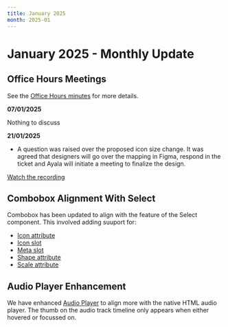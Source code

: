 ```yaml
---
title: January 2025
month: 2025-01
---
```


# January 2025 - Monthly Update

## Office Hours Meetings

See the [Office Hours minutes](https://docs.google.com/document/d/1E0yvyGUzBoQFH5l_W6ElBoZaxqZ3HWmDLDqOl0lc8a0/edit#heading=h.6an7tptc81o2) for more details.

**07/01/2025**

Nothing to discuss

**21/01/2025**

- A question was raised over the proposed icon size change. It was agreed that designers will go over the mapping in Figma, respond in the ticket and Ayala will initiate a meeting to finalize the design.

[Watch the recording](https://drive.google.com/file/d/1CR1A6eWwI_uRi6G-3LWmde5LI-TM2_2J/view)

## Combobox Alignment With Select

Combobox has been updated to align with the feature of the Select component. This involved adding suuport for:

- [Icon attribute](/components/combobox/#icon)
- [Icon slot](/components/combobox/code/#icon-slot)
- [Meta slot](/components/combobox/code/#meta-slot)
- [Shape attribute](/components/combobox/#shape)
- [Scale attribute](/components/combobox/#scale)

## Audio Player Enhancement

We have enhanced [Audio Player](/components/audio-player/) to align more with the native HTML audio player. The thumb on the audio track timeline only appears when either hovered or focussed on.

